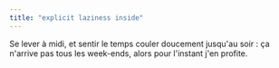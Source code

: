 ```yaml
---
title: "explicit laziness inside"
---
```


Se lever à midi, et sentir le temps couler doucement jusqu'au soir : ça
n'arrive pas tous les week-ends, alors pour l'instant j'en profite.

